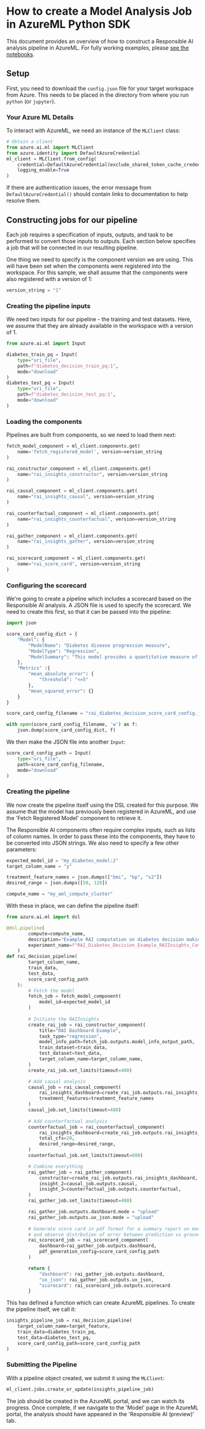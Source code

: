 # How to create a Model Analysis Job in AzureML Python SDK

This document provides an overview of how to construct a Responsible AI analysis pipeline in AzureML.
For fully working examples, please [see the notebooks](../../examples/notebooks/).

## Setup

First, you need to download the `config.json` file for your target workspace from Azure.
This needs to be placed in the directory from where you run `python` (or `jupyter`).

### Your Azure ML Details

To interact with AzureML, we need an instance of the `MLClient` class:
```Python
# Obtain a client
from azure.ai.ml import MLClient
from azure.identity import DefaultAzureCredential
ml_client = MLClient.from_config(
    credential=DefaultAzureCredential(exclude_shared_token_cache_credential=True),
    logging_enable=True
)
```
If there are authentication issues, the error message from `DefaultAzureCredential()` should contain links to documentation
to help resolve them.

## Constructing jobs for our pipeline
Each job requires a specification of inputs, outputs, and task to be performed to convert those inputs to outputs. Each section below specifies a job that will be connected in our resulting pipeline.

One thing we need to specify is the component version we are using.
This will have been set when the components were registered into the workspace.
For this sample, we shall assume that the components were also registered with a version of 1:
```python
version_string = "1"
```

### Creating the pipeline inputs

We need two inputs for our pipeline - the training and test datasets.
Here, we assume that they are already available in the workspace with a version of 1.

```python
from azure.ai.ml import Input

diabetes_train_pq = Input(
    type="uri_file",
    path=f"diabetes_decision_train_pq:1",
    mode="download"
)
diabetes_test_pq = Input(
    type="uri_file",
    path=f"diabetes_decision_test_pq:1",
    mode="download"
)
```


### Loading the components

Pipelines are built from components, so we need to load them next:
```python
fetch_model_component = ml_client.components.get(
    name='fetch_registered_model', version=version_string
)

rai_constructor_component = ml_client.components.get(
    name="rai_insights_constructor", version=version_string
)

rai_causal_component = ml_client.components.get(
    name="rai_insights_causal", version=version_string
)

rai_counterfactual_component = ml_client.components.get(
    name="rai_insights_counterfactual", version=version_string
)

rai_gather_component = ml_client.components.get(
    name="rai_insights_gather", version=version_string
)

rai_scorecard_component = ml_client.components.get(
    name="rai_score_card", version=version_string
)
```

### Configuring the scorecard

We're going to create a pipeline which includes a scorecard based on the Responsible AI analysis.
A JSON file is used to specify the scorecard.
We need to create this first, so that it can be passed into the pipeline:

```python
import json

score_card_config_dict = {
    "Model": {
        "ModelName": "Diabetes disease progression measure",
        "ModelType": "Regression",
        "ModelSummary": "This model provides a quantitative measure of disease progression one year after baseline"
    },
    "Metrics" :{
        "mean_absolute_error": {
            "threshold": "<=5"
        },
        "mean_squared_error": {}
    }
}

score_card_config_filename = "rai_diabetes_decision_score_card_config.json"

with open(score_card_config_filename, 'w') as f:
    json.dump(score_card_config_dict, f)
```

We then make the JSON file into another `Input`:
```python
score_card_config_path = Input(
    type="uri_file",
    path=score_card_config_filename,
    mode="download"
)
```

### Creating the pipeline

We now create the pipeline itself using the DSL created for this purpose.
We assume that the model has previously been registered in AzureML, and use the
'Fetch Registered Model' component to retrieve it.

The Responsible AI components often require complex inputs, such as lists of
column names.
In order to pass these into the components, they have to be converted into JSON strings.
We also need to specify a few other parameters:

```python
expected_model_id = "my_diabetes_model:2"
target_column_name = "y"

treatment_feature_names = json.dumps(["bmi", "bp", "s2"])
desired_range = json.dumps([50, 120])

compute_name = "my_aml_compute_cluster"
```

With these in place, we can define the pipeline itself:
```python
from azure.ai.ml import dsl

@dsl.pipeline(
        compute=compute_name,
        description="Example RAI computation on diabetes decision making data",
        experiment_name=f"RAI_Diabetes_Decision_Example_RAIInsights_Computation_{model_name_suffix}",
    )
def rai_decision_pipeline(
        target_column_name,
        train_data,
        test_data,
        score_card_config_path
    ):
        # Fetch the model
        fetch_job = fetch_model_component(
            model_id=expected_model_id
        )
        
        # Initiate the RAIInsights
        create_rai_job = rai_constructor_component(
            title="RAI Dashboard Example",
            task_type="regression",
            model_info_path=fetch_job.outputs.model_info_output_path,
            train_dataset=train_data,
            test_dataset=test_data,
            target_column_name=target_column_name,
        )
        create_rai_job.set_limits(timeout=480)

        # Add causal analysis
        causal_job = rai_causal_component(
            rai_insights_dashboard=create_rai_job.outputs.rai_insights_dashboard,
            treatment_features=treatment_feature_names
        )
        causal_job.set_limits(timeout=480)
        
        # Add counterfactual analysis
        counterfactual_job = rai_counterfactual_component(
            rai_insights_dashboard=create_rai_job.outputs.rai_insights_dashboard,
            total_cfs=20,
            desired_range=desired_range,
        )
        counterfactual_job.set_limits(timeout=600)

        # Combine everything
        rai_gather_job = rai_gather_component(
            constructor=create_rai_job.outputs.rai_insights_dashboard,
            insight_2=causal_job.outputs.causal,
            insight_3=counterfactual_job.outputs.counterfactual,
        )
        rai_gather_job.set_limits(timeout=480)

        rai_gather_job.outputs.dashboard.mode = "upload"
        rai_gather_job.outputs.ux_json.mode = "upload"
        
        # Generate score card in pdf format for a summary report on model performance,
        # and observe distrbution of error between prediction vs ground truth.
        rai_scorecard_job = rai_scorecard_component(
            dashboard=rai_gather_job.outputs.dashboard,
            pdf_generation_config=score_card_config_path
        )

        return {
            "dashboard": rai_gather_job.outputs.dashboard,
            "ux_json": rai_gather_job.outputs.ux_json,
            "scorecard": rai_scorecard_job.outputs.scorecard
        }
```
This has defined a function which can create AzureML pipelines.
To create the pipeline itself, we call it:
```python
insights_pipeline_job = rai_decision_pipeline(
    target_column_name=target_feature,
    train_data=diabetes_train_pq,
    test_data=diabetes_test_pq,
    score_card_config_path=score_card_config_path
)
```

### Submitting the Pipeline

With a pipeline object created, we submit it using the `MLClient`:
```python
ml_client.jobs.create_or_update(insights_pipeline_job)
```
The job should be created in the AzureML portal, and we can watch its progress.
Once complete, if we navigate to the 'Model' page in the AzureML portal,
the analysis should have appeared in the 'Responsible AI (preview)' tab.